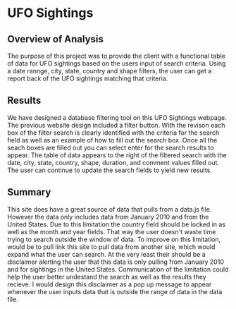 # UFO Sightings

## Overview of Analysis
The purpose of this project was to provide the client with a functional table of data for UFO sightings based
on the users input of search criteria.  Using a date rannge, city, state, country and shape filters, the user
can get a report back of the UFO sightings matching that criteria.


## Results
We have designed a database filtering tool on this UFO Sightings webpage.  The previous website design included a filter button.  With the revison 
each box of the filter search is clearly identified with the criteria for the search field as well as an example of how to fill out the search box.
Once all the seach boxes are filled out you can select enter for the search results to appear. The table of data appears to the right of the filtered search with the date, city, state, country, shape, duration, and comment values filled out.  The user can continue to update the search fields to yield new results.


## Summary
This site does have a great source of data that pulls from a data.js file.  However the data only includes data from January 2010 and from the United States.  Due to this limitation the country field should be locked in as well as the month and year fields.  That way the user doesn't waste time trying to search outside the window of data.  To improve on this limitation, would be to pull link this site to pull data from another site, which would expand what the user can search.  At the very least their should be a disclaimer alerting the user that this data is only pulling from January 2010 and for sightings in the United States. Communication of the limitation could help the user better undestand the search as well as the results they recieve.  I would design this disclaimer as a pop up message to appear whenever the user inputs data that is outside the range of data in the data file.